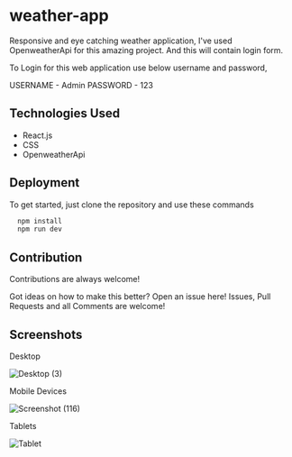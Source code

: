 
# weather-app

 Responsive and eye catching weather application, I've used OpenweatherApi for this amazing project. And this will contain login form.

To Login for this web application use below username and password,

USERNAME - Admin
PASSWORD - 123


## Technologies Used


 - React.js
 - CSS
 - OpenweatherApi


## Deployment

To get started, just clone the repository and use these commands

```bash
  npm install
  npm run dev
```


## Contribution

Contributions are always welcome!

Got ideas on how to make this better? Open an issue here! Issues, Pull Requests and all Comments are welcome!


## Screenshots

Desktop



![Desktop (3)](https://github.com/Shehan-Amarasinghe/weather-app/assets/141644101/92121304-2cfb-4820-9e5e-f5a3aee60605)



Mobile Devices



![Screenshot (116)](https://github.com/Shehan-Amarasinghe/weather-app/assets/141644101/19a307a8-3121-4f66-b879-d17a822125b2)



Tablets



![Tablet](https://github.com/Shehan-Amarasinghe/weather-app/assets/141644101/67394490-34a3-4802-aee9-193a9d6813d2)






